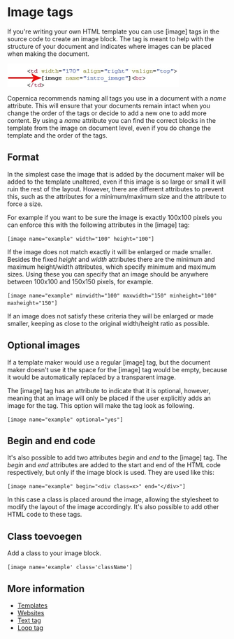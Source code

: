 # Image tags

If you're writing your own HTML template you can use [image] tags in the 
source code to create an image block. The tag is meant 
to help with the structure of your document and indicates where images 
can be placed when making the document.

![](../images/imageblocktag.png)

Copernica recommends naming all tags you use in a document with a *name* 
attribute. This will ensure that your documents remain intact when you 
change the order of the tags or decide to add a new one to add more content. 
By using a *name* attribute you can find the correct blocks in the template 
from the image on document level, even if you do change the template and 
the order of the tags.

## Format

In the simplest case the image that is added by the document maker will 
be added to the template unaltered, even if this image is so large or small it will 
ruin the rest of the layout. However, there are different attributes to prevent 
this, such as the attributes for a minimum/maximum size and the attribute 
to force a size.

For example if you want to be sure the image is exactly 100x100 pixels 
you can enforce this with the following attributes in the [image] tag:

`[image name="example" width="100" height="100"]`

If the image does not match exactly it will be enlarged or made smaller. 
Besides the fixed *height* and *width* attributes there are the 
minimum and maximum height/width attributes, which specify minimum and 
maximum sizes. Using these you can specify that an image should be 
anywhere between 100x100 and 150x150 pixels, for example.

`[image name="example" minwidth="100" maxwidth="150" minheight="100" maxheight="150"]`

If an image does not satisfy these criteria they will be enlarged or 
made smaller, keeping as close to the original width/height ratio as 
possible.

## Optional images

If a template maker would use a regular [image] tag, but the document 
maker doesn't use it the space for the [image] tag would be empty, because 
it would be automatically replaced by a transparent image.

The [image] tag has an attribute to indicate that it is optional, however, 
meaning that an image will only be placed if the user explicitly adds an 
image for the tag. This option will make the tag look as following.

`[image name="example" optional="yes"]`

## Begin and end code

It's also possible to add two attributes *begin* and *end* to the [image] 
tag. The *begin* and *end* attributes are added to the start and end of 
the HTML code respectively, but only if the image block is used. They 
are used like this:

`[image name="example" begin="<div class=x>" end="</div>"]`

In this case a class is placed around the image, allowing the stylesheet 
to modify the layout of the image accordingly. It's also possible to 
add other HTML code to these tags.

## Class toevoegen

Add a class to your image block. 

`[image name='example' class='className']`

## More information

* [Templates](./templates)
* [Websites](./websites)
* [Text tag](./text-tag)
* [Loop tag](./loop-tag)
